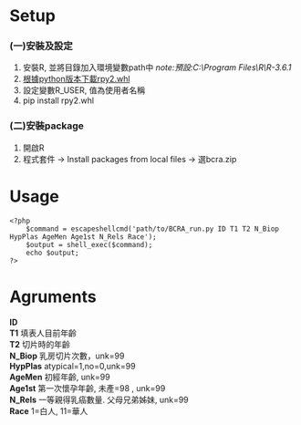 # Setup  
### (一)安裝及設定  
1. 安裝R, 並將目錄加入環境變數path中  *note:預設:C:\Program Files\R\R-3.6.1*  
1. [根據python版本下載rpy2.whl](https://www.lfd.uci.edu/~gohlke/pythonlibs/#rpy2)  
1. 設定變數R_USER, 值為使用者名稱  
1. pip install rpy2.whl    

### (二)安裝package 
1. 開啟R
1. 程式套件 -> Install packages from local files -> 選bcra.zip  
# Usage  
```php=
<?php
    $command = escapeshellcmd('path/to/BCRA_run.py ID T1 T2 N_Biop HypPlas AgeMen Age1st N_Rels Race');
    $output = shell_exec($command);
    echo $output;
?>
```
# Agruments
**ID**  
**T1** 填表人目前年齡  
**T2** 切片時的年齡  
**N_Biop** 乳房切片次數，unk=99  
**HypPlas** atypical=1,no=0,unk=99  
**AgeMen** 初經年齡, unk=99  
**Age1st** 第一次懷孕年齡, 未產=98 , unk=99  
**N_Rels** 一等親得乳癌數量. 父母兄弟姊妹, unk=99  
**Race** 1=白人, 11=華人  
